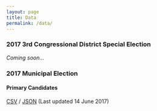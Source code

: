 ```yaml
---
layout: page
title: Data
permalink: /data/
---
```


### 2017 3rd Congressional District Special Election
_Coming soon..._

### 2017 Municipal Election
#### Primary Candidates
[CSV](2017-utah-elections-primary.csv) / [JSON](2017-utah-elections-primary.json) (Last updated 14 June 2017)
